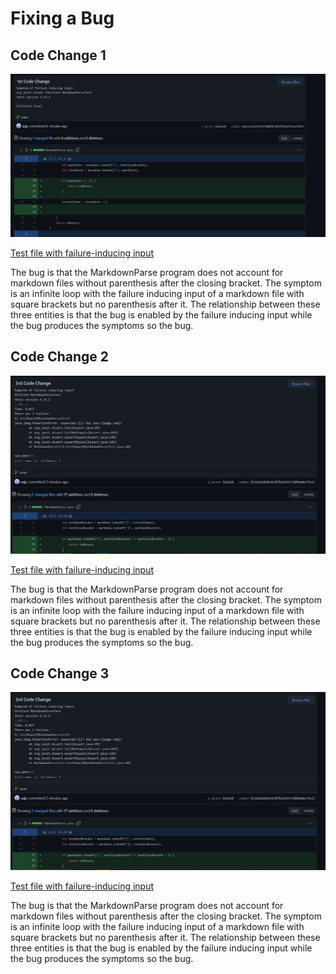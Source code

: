 # Fixing a Bug
## Code Change 1
![Image](pictures/code1.PNG)

[Test file with failure-inducing input](https://github.com/aajc/markdown-parse/blob/main/test-file3.md)

The bug is that the MarkdownParse program does not account for markdown files without parenthesis after the closing bracket. The symptom is an infinite loop with the failure inducing input of a markdown file with square brackets but no parenthesis after it. The relationship between these three entities is that the bug is enabled by the failure inducing input while the bug produces the symptoms so the bug.

## Code Change 2
![Image](pictures/code3.png)

[Test file with failure-inducing input](https://github.com/aajc/markdown-parse/blob/main/test-file3.md)

The bug is that the MarkdownParse program does not account for markdown files without parenthesis after the closing bracket. The symptom is an infinite loop with the failure inducing input of a markdown file with square brackets but no parenthesis after it. The relationship between these three entities is that the bug is enabled by the failure inducing input while the bug produces the symptoms so the bug.

## Code Change 3
![Image](pictures/3rdChange.PNG)

[Test file with failure-inducing input](https://github.com/aajc/markdown-parse/blob/main/test-file3.md)

The bug is that the MarkdownParse program does not account for markdown files without parenthesis after the closing bracket. The symptom is an infinite loop with the failure inducing input of a markdown file with square brackets but no parenthesis after it. The relationship between these three entities is that the bug is enabled by the failure inducing input while the bug produces the symptoms so the bug.